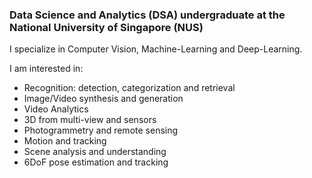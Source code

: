 ### Data Science and Analytics (DSA) undergraduate at the National University of Singapore (NUS)
I specialize in Computer Vision, Machine-Learning and Deep-Learning.

I am interested in:
- Recognition: detection, categorization and retrieval
- Image/Video synthesis and generation
- Video Analytics
- 3D from multi-view and sensors
- Photogrammetry and remote sensing
- Motion and tracking
- Scene analysis and understanding
- 6DoF pose estimation and tracking
